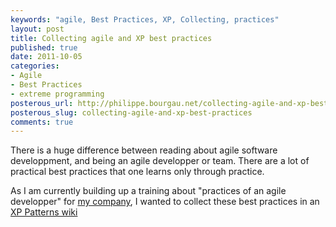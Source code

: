 ```yaml
---
keywords: "agile, Best Practices, XP, Collecting, practices"
layout: post
title: Collecting agile and XP best practices
published: true
date: 2011-10-05
categories:
- Agile
- Best Practices
- extreme programming
posterous_url: http://philippe.bourgau.net/collecting-agile-and-xp-best-practices
posterous_slug: collecting-agile-and-xp-best-practices
comments: true
---
```

There is a huge difference between reading about agile software developpment, and being an agile developper or team. There are a lot of practical best practices that one learns only through practice.

As I am currently building up a training about "practices of an agile developper" for [my company](http://www.keyconsulting.fr), I wanted to collect these best practices in an [XP Patterns wiki](https://github.com/philou/XP-Patterns/wiki)
